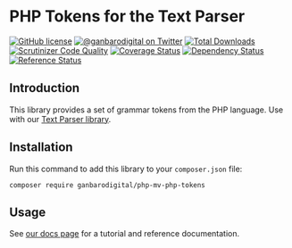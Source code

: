 # PHP Tokens for the Text Parser

[![GitHub license](https://img.shields.io/badge/license-New%20BSD-blue.svg)](https://raw.githubusercontent.com/ganbarodigital/php-mv-php-tokens/develop/LICENSE.md)
[![@ganbarodigital on Twitter](http://img.shields.io/badge/twitter-%40ganbarodigital-blue.svg?style=flat)](https://twitter.com/ganbarodigital)
[![Total Downloads](https://img.shields.io/packagist/dt/ganbarodigital/php-mv-php-tokens.svg?style=flat)](https://packagist.org/packages/ganbarodigital/php-mv-php-tokens)
[![Scrutinizer Code Quality](https://scrutinizer-ci.com/g/ganbarodigital/php-mv-php-tokens/badges/quality-score.png?b=master)](https://scrutinizer-ci.com/g/ganbarodigital/php-mv-php-tokens/?branch=master)
[![Coverage Status](https://coveralls.io/repos/ganbarodigital/php-mv-php-tokens/badge.svg)](https://coveralls.io/r/ganbarodigital/php-mv-php-lexer)
[![Dependency Status](https://www.versioneye.com/php/ganbarodigital:php-mv-php-tokens/dev-master/badge.svg)](https://www.versioneye.com/php/ganbarodigital:php-mv-php-tokens/dev-master)
[![Reference Status](https://www.versioneye.com/php/ganbarodigital:php-mv-php-tokens/reference_badge.svg?style=flat)](https://www.versioneye.com/php/ganbarodigital:php-mv-php-tokens/references)

## Introduction

This library provides a set of grammar tokens from the PHP language. Use with our [Text Parser library](https://github.com/ganbarodigital/php-mv-text-parser).

## Installation

Run this command to add this library to your `composer.json` file:

    composer require ganbarodigital/php-mv-php-tokens

## Usage

See [our docs page](http://ganbarodigital.github.io/php-mv-php-tokens) for a tutorial and reference documentation.
